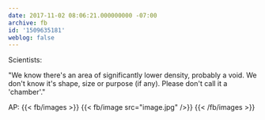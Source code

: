 ```yaml
---
date: 2017-11-02 08:06:21.000000000 -07:00
archive: fb
id: '1509635181'
weblog: false
---
```


Scientists:

"We know there's an area of significantly lower density, probably a void. We don't know it's shape, size or purpose (if any). Please don't call it a 'chamber'."

AP:
{{< fb/images >}}
{{< fb/image src="image.jpg" />}}
{{< /fb/images >}}
